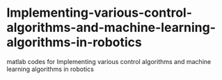# Implementing-various-control-algorithms-and-machine-learning-algorithms-in-robotics
matlab codes for Implementing various control algorithms and machine learning algorithms in robotics
